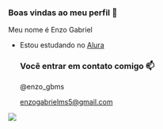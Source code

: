 ### Boas vindas ao meu perfil 👋

Meu nome é Enzo Gabriel

- Estou estudando no [Alura](https://www.alura.com.br)

  ### Você entrar em contato comigo 📫

  @enzo_gbms
  
  enzogabrielms5@gmail.com


![](  https://media1.tenor.com/m/4w2WGjtBlcEAAAAC/fafuke-fafuke-rainbow.gif)
